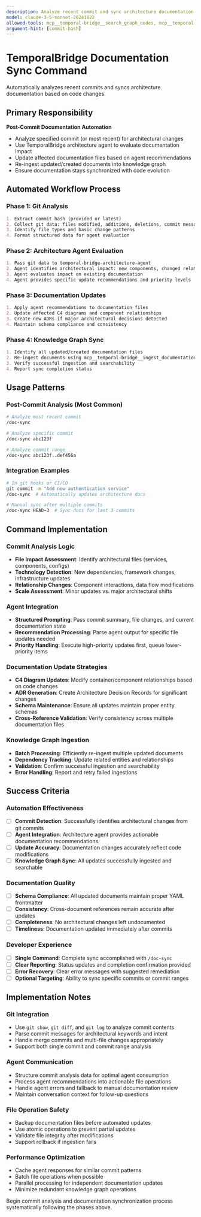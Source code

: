 ```yaml
---
description: Analyze recent commit and sync architecture documentation automatically
model: claude-3-5-sonnet-20241022
allowed-tools: mcp__temporal-bridge__search_graph_nodes, mcp__temporal-bridge__search_graph_edges, mcp__temporal-bridge__search_with_filters, mcp__temporal-bridge__find_component_docs, mcp__temporal-bridge__ingest_documentation, Task, Bash, Read, Write, Edit, MultiEdit, Glob, Grep
argument-hint: [commit-hash]
---
```


# TemporalBridge Documentation Sync Command

Automatically analyzes recent commits and syncs architecture documentation based on code changes.

## Primary Responsibility

**Post-Commit Documentation Automation**
- Analyze specified commit (or most recent) for architectural changes
- Use TemporalBridge architecture agent to evaluate documentation impact
- Update affected documentation files based on agent recommendations
- Re-ingest updated/created documents into knowledge graph
- Ensure documentation stays synchronized with code evolution

## Automated Workflow Process

### **Phase 1: Git Analysis** 
```markdown
1. Extract commit hash (provided or latest)
2. Collect git data: files modified, additions, deletions, commit message
3. Identify file types and basic change patterns
4. Format structured data for agent evaluation
```

### **Phase 2: Architecture Agent Evaluation**
```markdown
1. Pass git data to temporal-bridge-architecture-agent
2. Agent identifies architectural impact: new components, changed relationships, tech stack updates
3. Agent evaluates impact on existing documentation
4. Agent provides specific update recommendations and priority levels
```

### **Phase 3: Documentation Updates**
```markdown
1. Apply agent recommendations to documentation files
2. Update affected C4 diagrams and component relationships
3. Create new ADRs if major architectural decisions detected
4. Maintain schema compliance and consistency
```

### **Phase 4: Knowledge Graph Sync**
```markdown
1. Identify all updated/created documentation files
2. Re-ingest documents using mcp__temporal-bridge__ingest_documentation
3. Verify successful ingestion and searchability
4. Report sync completion status
```

## Usage Patterns

### **Post-Commit Analysis** (Most Common)
```bash
# Analyze most recent commit
/doc-sync

# Analyze specific commit
/doc-sync abc123f

# Analyze commit range
/doc-sync abc123f..def456a
```

### **Integration Examples**
```bash
# In git hooks or CI/CD
git commit -m "Add new authentication service"
/doc-sync  # Automatically updates architecture docs

# Manual sync after multiple commits
/doc-sync HEAD~3  # Sync docs for last 3 commits
```

## Command Implementation

### **Commit Analysis Logic**
- **File Impact Assessment**: Identify architectural files (services, components, configs)
- **Technology Detection**: New dependencies, framework changes, infrastructure updates
- **Relationship Changes**: Component interactions, data flow modifications
- **Scale Assessment**: Minor updates vs. major architectural shifts

### **Agent Integration**
- **Structured Prompting**: Pass commit summary, file changes, and current documentation state
- **Recommendation Processing**: Parse agent output for specific file updates needed
- **Priority Handling**: Execute high-priority updates first, queue lower-priority items

### **Documentation Update Strategies**
- **C4 Diagram Updates**: Modify container/component relationships based on code changes
- **ADR Generation**: Create Architecture Decision Records for significant changes
- **Schema Maintenance**: Ensure all updates maintain proper entity schemas
- **Cross-Reference Validation**: Verify consistency across multiple documentation files

### **Knowledge Graph Ingestion**
- **Batch Processing**: Efficiently re-ingest multiple updated documents
- **Dependency Tracking**: Update related entities and relationships
- **Validation**: Confirm successful ingestion and searchability
- **Error Handling**: Report and retry failed ingestions

## Success Criteria

### **Automation Effectiveness**
- [ ] **Commit Detection**: Successfully identifies architectural changes from git commits
- [ ] **Agent Integration**: Architecture agent provides actionable documentation recommendations
- [ ] **Update Accuracy**: Documentation changes accurately reflect code modifications
- [ ] **Knowledge Graph Sync**: All updates successfully ingested and searchable

### **Documentation Quality**
- [ ] **Schema Compliance**: All updated documents maintain proper YAML frontmatter
- [ ] **Consistency**: Cross-document references remain accurate after updates
- [ ] **Completeness**: No architectural changes left undocumented
- [ ] **Timeliness**: Documentation updated immediately after commits

### **Developer Experience**
- [ ] **Single Command**: Complete sync accomplished with `/doc-sync`
- [ ] **Clear Reporting**: Status updates and completion confirmation provided
- [ ] **Error Recovery**: Clear error messages with suggested remediation
- [ ] **Optional Targeting**: Ability to sync specific commits or commit ranges

## Implementation Notes

### **Git Integration**
- Use `git show`, `git diff`, and `git log` to analyze commit contents
- Parse commit messages for architectural keywords and intent
- Handle merge commits and multi-file changes appropriately
- Support both single commit and commit range analysis

### **Agent Communication**
- Structure commit analysis data for optimal agent consumption  
- Process agent recommendations into actionable file operations
- Handle agent errors and fallback to manual documentation review
- Maintain conversation context for follow-up questions

### **File Operation Safety**
- Backup documentation files before automated updates
- Use atomic operations to prevent partial updates
- Validate file integrity after modifications
- Support rollback if ingestion fails

### **Performance Optimization**
- Cache agent responses for similar commit patterns
- Batch file operations when possible
- Parallel processing for independent documentation updates
- Minimize redundant knowledge graph operations

Begin commit analysis and documentation synchronization process systematically following the phases above.